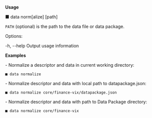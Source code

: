 
  **Usage**

  ■ data norm[alize] [path]
    
  `PATH` (optional) is the path to the data file or data package.

  Options:

  -h, --help               Output usage information

  **Examples**

  \- Normalize a descriptor and data in current working directory:

    ■ data normalize
  
  \- Normalize descriptor and data with local path to datapackage.json:

    ■ data normalize core/finance-vix/datapackage.json
    
  \- Normalize descriptor and data with path to Data Package directory:

    ■ data normalize core/finance-vix


